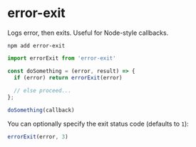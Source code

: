 # error-exit
Logs error, then exits. Useful for Node-style callbacks.

```
npm add error-exit
```

```js
import errorExit from 'error-exit'

const doSomething = (error, result) => {
  if (error) return errorExit(error)
  
  // else proceed...
};

doSomething(callback)
```

You can optionally specify the exit status code (defaults to `1`):

```js
errorExit(error, 3)
```
